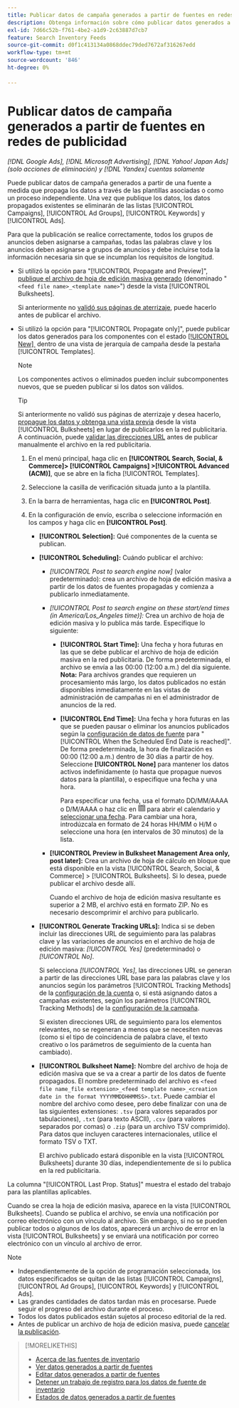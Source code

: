 ```yaml
---
title: Publicar datos de campaña generados a partir de fuentes en redes de publicidad
description: Obtenga información sobre cómo publicar datos generados a partir de fuentes de datos de inventario en redes de publicidad.
exl-id: 7d66c52b-f761-4be2-a1d9-2c63887d7cb7
feature: Search Inventory Feeds
source-git-commit: d0f1c413134a0868ddec79ded7672af316267edd
workflow-type: tm+mt
source-wordcount: '846'
ht-degree: 0%

---
```


# Publicar datos de campaña generados a partir de fuentes en redes de publicidad

*[!DNL Google Ads], [!DNL Microsoft Advertising], [!DNL Yahoo! Japan Ads] (solo acciones de eliminación) y [!DNL Yandex] cuentas solamente*

Puede publicar datos de campaña generados a partir de una fuente a medida que propaga los datos a través de las plantillas asociadas o como un proceso independiente. Una vez que publique los datos, los datos propagados existentes se eliminarán de las listas [!UICONTROL Campaigns], [!UICONTROL Ad Groups], [!UICONTROL Keywords] y [!UICONTROL Ads].

Para que la publicación se realice correctamente, todos los grupos de anuncios deben asignarse a campañas, todas las palabras clave y los anuncios deben asignarse a grupos de anuncios y debe incluirse toda la información necesaria sin que se incumplan los requisitos de longitud.

* Si utilizó la opción para &quot;[!UICONTROL Propagate and Preview]&quot;, [publique el archivo de hoja de edición masiva generado](/help/search-social-commerce/campaign-management/bulksheets/bulksheet-post.md) (denominado &quot;`<feed file name>_<template name>`&quot;) desde la vista [!UICONTROL Bulksheets].

  Si anteriormente no [validó sus páginas de aterrizaje](/help/search-social-commerce/campaign-management/bulksheets/bulksheet-validate-landing-pages.md), puede hacerlo antes de publicar el archivo.

* Si utilizó la opción para &quot;[!UICONTROL Propagate only]&quot;, puede publicar los datos generados para los componentes con el estado [[!UICONTROL New] &#x200B;](propagated-data-status.md) dentro de una vista de jerarquía de campaña desde la pestaña [!UICONTROL Templates].

  >[!NOTE]
  >
  >Los componentes activos o eliminados pueden incluir subcomponentes nuevos, que se pueden publicar si los datos son válidos.

  >[!TIP]
  >
  >Si anteriormente no validó sus páginas de aterrizaje y desea hacerlo, [propague los datos y obtenga una vista previa](feed-data-propagate.md) desde la vista [!UICONTROL Bulksheets] en lugar de publicarlos en la red publicitaria. A continuación, puede [validar las direcciones URL](/help/search-social-commerce/campaign-management/bulksheets/bulksheet-validate-landing-pages.md) antes de publicar manualmente el archivo en la red publicitaria.

   1. En el menú principal, haga clic en **[!UICONTROL Search, Social, & Commerce]> [!UICONTROL Campaigns] >[!UICONTROL Advanced (ACM)]**, que se abre en la ficha [!UICONTROL Templates].

   1. Seleccione la casilla de verificación situada junto a la plantilla.

   1. En la barra de herramientas, haga clic en **[!UICONTROL Post]**.

   1. En la configuración de envío, escriba o seleccione información en los campos y haga clic en **[!UICONTROL Post]**.

      * **[!UICONTROL Selection]:** Qué componentes de la cuenta se publican.

      * **[!UICONTROL Scheduling]:** Cuándo publicar el archivo:

         * *[!UICONTROL Post to search engine now]* (valor predeterminado): crea un archivo de hoja de edición masiva a partir de los datos de fuentes propagadas y comienza a publicarlo inmediatamente.

         * *[!UICONTROL Post to search engine on these start/end times (in America/Los_Angeles time)]:* Crea un archivo de hoja de edición masiva y lo publica más tarde. Especifique lo siguiente:

            * **[!UICONTROL Start Time]:** Una fecha y hora futuras en las que se debe publicar el archivo de hoja de edición masiva en la red publicitaria. De forma predeterminada, el archivo se envía a las 00:00 (12:00 a.m.) del día siguiente. **Nota:** Para archivos grandes que requieren un procesamiento más largo, los datos publicados no están disponibles inmediatamente en las vistas de administración de campañas ni en el administrador de anuncios de la red.

            * **[!UICONTROL End Time]:** Una fecha y hora futuras en las que se pueden pausar o eliminar los anuncios publicados según la [configuración de datos de fuente](feed-settings-manage.md#feed-data-settings) para &quot;[!UICONTROL When the Scheduled End Date is reached]&quot;. De forma predeterminada, la hora de finalización es 00:00 (12:00 a.m.) dentro de 30 días a partir de hoy. Seleccione **[!UICONTROL None]** para mantener los datos activos indefinidamente (o hasta que propague nuevos datos para la plantilla), o especifique una fecha y una hora.

              Para especificar una fecha, usa el formato DD/MM/AAAA o D/M/AAAA o haz clic en ![Calendario](/help/search-social-commerce/assets/calendar.png "Calendario") para abrir el calendario y [seleccionar una fecha](/help/search-social-commerce/common-tasks/navigation-editing-selection/calendar.md). Para cambiar una hora, introdúzcala en formato de 24 horas HH/MM o H/M o seleccione una hora (en intervalos de 30 minutos) de la lista.

         * **[!UICONTROL Preview in Bulksheet Management Area only, post later]:** Crea un archivo de hoja de cálculo en bloque que está disponible en la vista [!UICONTROL Search, Social, & Commerce] > [!UICONTROL Bulksheets]. Si lo desea, puede publicar el archivo desde allí.

           Cuando el archivo de hoja de edición masiva resultante es superior a 2 MB, el archivo está en formato ZIP. No es necesario descomprimir el archivo para publicarlo.

      * **[!UICONTROL Generate Tracking URLs]:** Indica si se deben incluir las direcciones URL de seguimiento para las palabras clave y las variaciones de anuncios en el archivo de hoja de edición masiva: *[!UICONTROL Yes]* (predeterminado) o *[!UICONTROL No]*.

        Si selecciona *[!UICONTROL Yes]*, las direcciones URL se generan a partir de las direcciones URL base para las palabras clave y los anuncios según los parámetros [!UICONTROL Tracking Methods] de la [configuración de la cuenta](/help/search-social-commerce/campaign-management/accounts/ad-network-account-manage.md) o, si está asignando datos a campañas existentes, según los parámetros [!UICONTROL Tracking Methods] de la [configuración de la campaña](/help/search-social-commerce/campaign-management/campaigns/campaign-manage.md).

        Si existen direcciones URL de seguimiento para los elementos relevantes, no se regeneran a menos que se necesiten nuevas (como si el tipo de coincidencia de palabra clave, el texto creativo o los parámetros de seguimiento de la cuenta han cambiado).

      * **[!UICONTROL Bulksheet Name]:** Nombre del archivo de hoja de edición masiva que se va a crear a partir de los datos de fuente propagados. El nombre predeterminado del archivo es `<feed file name_file extension>_<feed template name>_<creation date in the format YYYYMMDDHHMMSS>.txt`. Puede cambiar el nombre del archivo como desee, pero debe finalizar con una de las siguientes extensiones: `.tsv` (para valores separados por tabulaciones), `.txt` (para texto ASCII), `.csv` (para valores separados por comas) o `.zip` (para un archivo TSV comprimido). Para datos que incluyen caracteres internacionales, utilice el formato TSV o TXT.

        El archivo publicado estará disponible en la vista [!UICONTROL Bulksheets] durante 30 días, independientemente de si lo publica en la red publicitaria.

La columna &quot;[!UICONTROL Last Prop. Status]&quot; muestra el estado del trabajo para las plantillas aplicables.

Cuando se crea la hoja de edición masiva, aparece en la vista [!UICONTROL Bulksheets]. Cuando se publica el archivo, se envía una notificación por correo electrónico con un vínculo al archivo. Sin embargo, si no se pueden publicar todos o algunos de los datos, aparecerá un archivo de error en la vista [!UICONTROL Bulksheets] y se enviará una notificación por correo electrónico con un vínculo al archivo de error.

>[!NOTE]
>
>* Independientemente de la opción de programación seleccionada, los datos especificados se quitan de las listas [!UICONTROL Campaigns], [!UICONTROL Ad Groups], [!UICONTROL Keywords] y [!UICONTROL Ads].
>* Las grandes cantidades de datos tardan más en procesarse. Puede seguir el progreso del archivo durante el proceso.
>* Todos los datos publicados están sujetos al proceso editorial de la red.
>* Antes de publicar un archivo de hoja de edición masiva, puede [cancelar la publicación](/help/search-social-commerce/campaign-management/bulksheets/bulksheet-stop-job.md).

>[!MORELIKETHIS]
>
>* [Acerca de las fuentes de inventario](inventory-feeds-about.md)
>* [Ver datos generados a partir de fuentes](propagated-data-view.md)
>* [Editar datos generados a partir de fuentes](propagated-data-edit.md)
>* [Detener un trabajo de registro para los datos de fuente de inventario](stop-job.md)
>* [Estados de datos generados a partir de fuentes](propagated-data-status.md)
